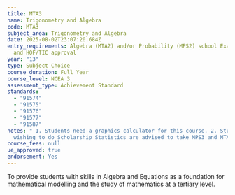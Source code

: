 ```yaml
---
title: MTA3
name: Trigonometry and Algebra
code: MTA3
subject_area: Trigonometry and Algebra
date: 2025-08-02T23:07:20.684Z
entry_requirements: Algebra (MTA2) and/or Probability (MPS2) school Examination
  and HOF/TIC approval
year: "13"
type: Subject Choice
course_duration: Full Year
course_level: NCEA 3
assessment_type: Achievement Standard
standards:
  - "91574"
  - "91575"
  - "91576"
  - "91577"
  - "91587"
notes: " 1. Students need a graphics calculator for this course. 2. Students
  wishing to do Scholarship Statistics are advised to take MPS3 and MTA3. 3. Students wishing to do Scholarship Calculus must take MTA3 and MGC3."
course_fees: null
ue_approved: true
endorsement: Yes
---
```

To provide students with skills in Algebra and Equations as a foundation for mathematical modelling and the study of mathematics at a tertiary level.
